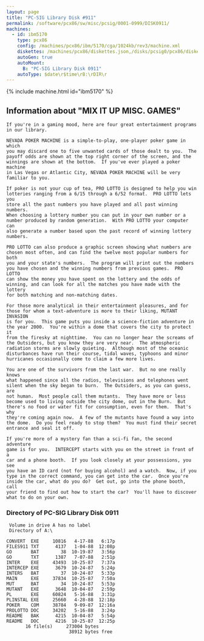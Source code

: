 ```yaml
---
layout: page
title: "PC-SIG Library Disk #911"
permalink: /software/pcx86/sw/misc/pcsig/0001-0999/DISK0911/
machines:
  - id: ibm5170
    type: pcx86
    config: /machines/pcx86/ibm/5170/cga/1024kb/rev3/machine.xml
    diskettes: /machines/pcx86/diskettes.json,/disks/pcsig0/pcx86/diskettes.json
    autoGen: true
    autoMount:
      B: "PC-SIG Library Disk 0911"
    autoType: $date\r$time\rB:\rDIR\r
---
```


{% include machine.html id="ibm5170" %}

## Information about "MIX IT UP MISC. GAMES"

    If you're in a gaming mood, here are four great entertainment programs
    in our library.
    
    NEVADA POKER MACHINE is a simple-to-play, one-player poker game in which
    you may discard one to five unwanted cards of those dealt to you.  The
    payoff odds are shown at the top right corner of the screen, and the
    winnings are shown at the bottom.  If you've ever played a poker machine
    in Las Vegas or Atlantic City, NEVADA POKER MACHINE will be very
    familiar to you.
    
    If poker is not your cup of tea, PRO LOTTO is designed to help you win
    lotteries ranging from a 6/15 through a 6/52 format.  PRO LOTTO lets you
    store all the past numbers you have played and all past winning numbers.
    When choosing a lottery number you can put in your own number or a
    number produced by random generation.  With PRO LOTTO your computer can
    also generate a number based upon the past record of winning lottery
    numbers.
    
    PRO LOTTO can also produce a graphic screen showing what numbers are
    chosen most often, and can find the twelve most popular numbers for both
    you and your state's numbers.  The program will print out the numbers
    you have chosen and the winning numbers from previous games.  PRO LOTTO
    can show the money you have spent on the lottery and the odds of
    winning, and can look for all the matches you have made with the lottery
    for both matching and non-matching dates.
    
    For those more analytical in their entertainment pleasures, and for
    those for whom a text-adventure is more to their liking, MUTANT INVASION
    is for you.  This game puts you inside a science-fiction adventure in
    the year 2000.  You're within a dome that covers the city to protect it
    from the firesky at nighttime.  You can no longer hear the screams of
    the Outsiders, but you know they are very near.  The atmospheric
    radiation storms are slowly quieting.  Although most of the oceanic
    disturbances have run their course, tidal waves, typhoons and minor
    hurricanes occasionally come to claim a few more lives.
    
    You are one of the survivors from the last war.  But no one really knows
    what happened since all the radios, televisions and telephones went
    silent when the sky began to burn.  The Outsiders, as you can guess, are
    not human.  Most people call them mutants.  They have more or less
    become used to living outside the city dome, out in the Burn.  But
    there's no food or water fit for consumption, even for them.  That's why
    they're coming again now.  A few of the mutants have found a way into
    the dome.  Do you feel ready to stop them?  You must find their secret
    entrance and seal it off.
    
    If you're more of a mystery fan than a sci-fi fan, the second adventure
    game is for you.  INTERCEPT starts with you on the street in front of a
    car and a phone booth.  If you look closely at your possessions, you see
    you have an ID card (not for buying alcohol) and a watch.  Now, if you
    type in the correct command, you can get into the car.  Once you're
    inside the car, what do you do?  Get out, go into the phone booth, call
    your friend to find out how to start the car?  You'll have to discover
    what to do on your own.

### Directory of PC-SIG Library Disk 0911

     Volume in drive A has no label
     Directory of A:\

    CONVERT  EXE     10816   4-17-88   6:17p
    FILES911 TXT      4137   1-04-88  12:08p
    GO       BAT        38  10-19-87   3:56p
    GO       TXT      1387   7-07-88   2:51p
    INTER    EXE     43493  10-25-87   7:37a
    INTERCEP EXE      3679  10-24-87   5:24p
    INTERS   BAT        37  10-24-87   5:33p
    MAIN     EXE     37834  10-25-87   7:50a
    MUT      BAT        34  10-24-87   5:53p
    MUTANT   EXE      3648  10-04-87   2:59p
    PL       EXE     60824   5-16-88   3:31p
    PLINSTAL EXE     25660   4-28-88  12:18p
    POKER    COM     38784   9-09-87  12:16a
    PROLOTTO DOC     34202   5-16-88   3:24p
    README   BAK      4215  10-04-87   5:54p
    README   DOC      4216  10-25-87  12:25p
           16 file(s)     273004 bytes
                           38912 bytes free
